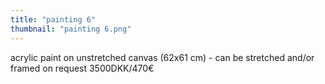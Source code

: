 ```yaml
---
title: "painting 6"
thumbnail: "painting 6.png"
---
```

acrylic paint on unstretched canvas (62x61 cm) - can be stretched and/or framed on request
3500DKK/470€